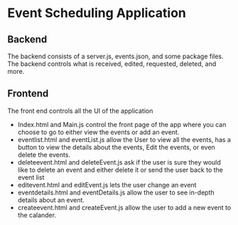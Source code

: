 # Event Scheduling Application
## Backend
The backend consists of a server.js, events.json, and some package files. The backend controls what is received, edited, requested, deleted, and more. 

## Frontend
The front end controls all the UI of the application
- Index.html and Main.js control the front page of the app where you can choose to go to either view the events or add an event.
- eventlist.html and eventList.js allow the User to view all the events, has a button to view the details about the events, Edit the events, or even delete the events.
- deleteevent.html and deleteEvent.js ask if the user is sure they would like to delete an event and either delete it or send the user back to the event list
- editevent.html and editEvent.js lets the user change an event
- eventdetails.html and eventDetails.js allow the user to see in-depth details about an event.
- createevent.html and createEvent.js allow the user to add a new event to the calander. 
